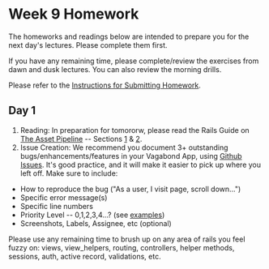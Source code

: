 # Week 9 Homework

The homeworks and readings below are intended to prepare you for the next day's lectures. Please complete them first.

If you have any remaining time, please complete/review the exercises from dawn and dusk lectures. You can also review the morning drills.

Please refer to the [Instructions for Submitting Homework](/how-to/homework-submission.md).

## Day 1

1. Reading: In preparation for tomororw, please read the Rails Guide on [The Asset Pipeline](http://guides.rubyonrails.org/asset_pipeline.html) -- Sections [1](http://guides.rubyonrails.org/asset_pipeline.html#what-is-the-asset-pipeline-questionmark) & [2](http://guides.rubyonrails.org/asset_pipeline.html#in-production).
2. Issue Creation: We recommend you document 3+ outstanding bugs/enhancements/features in your Vagabond App, using [Github Issues](https://guides.github.com/features/issues/). It's good practice, and it will make it easier to pick up where you left off. Make sure to include:
  - How to reproduce the bug ("As a user, I visit page, scroll down...")
  - Specific error message(s)
  - Specific line numbers
  - Priority Level -- 0,1,2,3,4...? (see [examples](https://bugs.opera.com/help/issueTypes.html))
  - Screenshots, Labels, Assignee, etc (optional)

Please use any remaining time to brush up on any area of rails you feel fuzzy on: views, view_helpers, routing, controllers, helper methods, sessions, auth, active record, validations, etc.

<!-- 
## Day 2

1. Reading
2. Bonus/Stretch

Please use any remaining time to complete and review the exercises from dawn & dusk. 
-->

<!-- 
## Day 3

1. Reading
2. Bonus/Stretch

Please use any remaining time to complete and review the exercises from dawn & dusk. 
-->

<!-- 
## Day 4

1. Reading
2. Friday Review Prep
    - Complete the [Week 1 Self-Assessment](#PENDING) and identify 2 topics you want to review tomorrow
    - Ask and/or upvote 3 questions on QuestionCookie: http://www.questioncookie.com/wdi-27-28-w9-review

Please use any remaining time to complete and review the exercises from dawn & dusk. 
-->

<!-- 
## Day 5 - Weekend Homework

1. Reading
2. Weekend Lab

Please use any remaining time to review exercises/drills from the week! And don't forget to sleep!
-->
